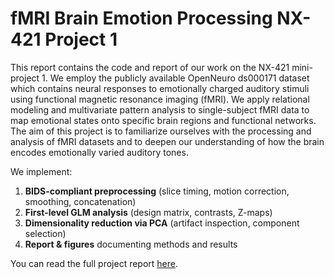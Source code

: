 # fMRI Brain Emotion Processing NX-421 Project 1
This report contains the code and report of our work on the NX-421 mini-project 1. We employ the publicly available OpenNeuro ds000171 dataset which contains neural responses to 
emotionally charged auditory stimuli using functional magnetic resonance imaging (fMRI).
We apply relational modeling and multivariate pattern analysis to single-subject fMRI data to map emotional states onto specific brain regions and functional networks.
The aim of this project is to familiarize ourselves with the processing and analysis of fMRI datasets and to deepen our understanding of how the brain encodes emotionally varied auditory tones.

We implement:
1. **BIDS-compliant preprocessing** (slice timing, motion correction, smoothing, concatenation)  
2. **First-level GLM analysis** (design matrix, contrasts, Z-maps)  
3. **Dimensionality reduction via PCA** (artifact inspection, component selection)  
4. **Report & figures** documenting methods and results

You can read the full project report [here](./Report.pdf).
